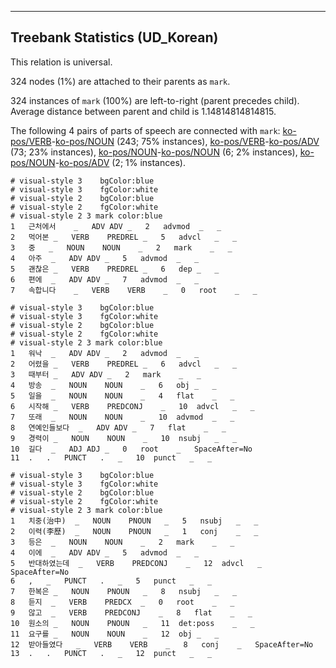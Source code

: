 

--------------------------------------------------------------------------------

## Treebank Statistics (UD_Korean)

This relation is universal.

324 nodes (1%) are attached to their parents as `mark`.

324 instances of `mark` (100%) are left-to-right (parent precedes child).
Average distance between parent and child is 1.14814814814815.

The following 4 pairs of parts of speech are connected with `mark`: [ko-pos/VERB]()-[ko-pos/NOUN]() (243; 75% instances), [ko-pos/VERB]()-[ko-pos/ADV]() (73; 23% instances), [ko-pos/NOUN]()-[ko-pos/NOUN]() (6; 2% instances), [ko-pos/NOUN]()-[ko-pos/ADV]() (2; 1% instances).


~~~ conllu
# visual-style 3	bgColor:blue
# visual-style 3	fgColor:white
# visual-style 2	bgColor:blue
# visual-style 2	fgColor:white
# visual-style 2 3 mark	color:blue
1	근처에서	_	ADV	ADV	_	2	advmod	_	_
2	먹어본	_	VERB	PREDREL	_	5	advcl	_	_
3	중	_	NOUN	NOUN	_	2	mark	_	_
4	아주	_	ADV	ADV	_	5	advmod	_	_
5	괜찮은	_	VERB	PREDREL	_	6	dep	_	_
6	편에	_	ADV	ADV	_	7	advmod	_	_
7	속합니다	_	VERB	VERB	_	0	root	_	_

~~~


~~~ conllu
# visual-style 3	bgColor:blue
# visual-style 3	fgColor:white
# visual-style 2	bgColor:blue
# visual-style 2	fgColor:white
# visual-style 2 3 mark	color:blue
1	워낙	_	ADV	ADV	_	2	advmod	_	_
2	어렸을	_	VERB	PREDREL	_	6	advcl	_	_
3	때부터	_	ADV	ADV	_	2	mark	_	_
4	방송	_	NOUN	NOUN	_	6	obj	_	_
5	일을	_	NOUN	NOUN	_	4	flat	_	_
6	시작해	_	VERB	PREDCONJ	_	10	advcl	_	_
7	또래	_	NOUN	NOUN	_	10	advmod	_	_
8	연예인들보다	_	ADV	ADV	_	7	flat	_	_
9	경력이	_	NOUN	NOUN	_	10	nsubj	_	_
10	길다	_	ADJ	ADJ	_	0	root	_	SpaceAfter=No
11	.	.	PUNCT	.	_	10	punct	_	_

~~~


~~~ conllu
# visual-style 3	bgColor:blue
# visual-style 3	fgColor:white
# visual-style 2	bgColor:blue
# visual-style 2	fgColor:white
# visual-style 2 3 mark	color:blue
1	치중(治中)	_	NOUN	PNOUN	_	5	nsubj	_	_
2	이력(李歷)	_	NOUN	PNOUN	_	1	conj	_	_
3	등은	_	NOUN	NOUN	_	2	mark	_	_
4	이에	_	ADV	ADV	_	5	advmod	_	_
5	반대하였는데	_	VERB	PREDCONJ	_	12	advcl	_	SpaceAfter=No
6	,	_	PUNCT	.	_	5	punct	_	_
7	한복은	_	NOUN	PNOUN	_	8	nsubj	_	_
8	듣지	_	VERB	PREDCX	_	0	root	_	_
9	않고	_	VERB	PREDCONJ	_	8	flat	_	_
10	원소의	_	NOUN	PNOUN	_	11	det:poss	_	_
11	요구를	_	NOUN	NOUN	_	12	obj	_	_
12	받아들였다	_	VERB	VERB	_	8	conj	_	SpaceAfter=No
13	.	.	PUNCT	.	_	12	punct	_	_

~~~


